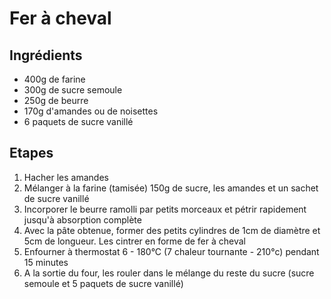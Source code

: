 # Fer à cheval

## Ingrédients

- 400g de farine
- 300g de sucre semoule
- 250g de beurre
- 170g d'amandes ou de noisettes
- 6 paquets de sucre vanillé


## Etapes

1. Hacher les amandes
2. Mélanger à la farine (tamisée) 150g de sucre, les amandes et un sachet de sucre vanillé
3. Incorporer le beurre ramolli par petits morceaux et pétrir rapidement jusqu'à absorption complète
4. Avec la pâte obtenue, former des petits cylindres de 1cm de diamètre et 5cm de longueur. Les cintrer en forme de fer à cheval
5. Enfourner à thermostat 6 - 180°C (7 chaleur tournante - 210°c) pendant 15 minutes
6. A la sortie du four, les rouler dans le mélange du reste du sucre (sucre semoule et 5 paquets de sucre vanillé)
